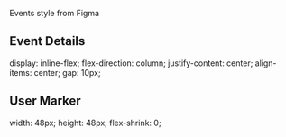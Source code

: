 Events style from Figma

## Event Details

display: inline-flex;
flex-direction: column;
justify-content: center;
align-items: center;
gap: 10px;

## User Marker

width: 48px;
height: 48px;
flex-shrink: 0;
